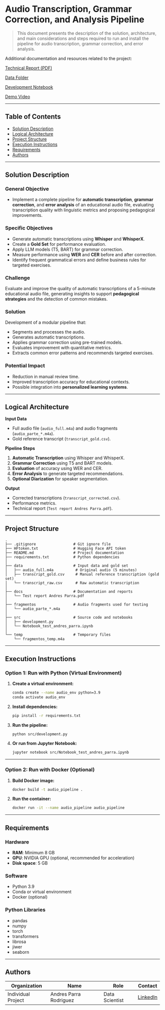 # Audio Transcription, Grammar Correction, and Analysis Pipeline
>This document presents the description of the solution, architecture, and main considerations and steps required to run and install the pipeline for audio transcription, grammar correction, and error analysis.

Additional documentation and resources related to the project:

[Technical Report (PDF)](docs/Test%20report%20Andres%20Parra.pdf)

[Data Folder](data/)

[Development Notebook](src/Notebook_test_andres_parra.ipynb)

[Demo Video](Pending)

---

## Table of Contents
* [Solution Description](#solution-description)
* [Logical Architecture](#logical-architecture)
* [Project Structure](#project-structure)
* [Execution Instructions](#execution-instructions)
* [Requirements](#requirements)
* [Authors](#authors)

---

## Solution Description

### General Objective
- Implement a complete pipeline for **automatic transcription**, **grammar correction**, and **error analysis** of an educational audio file, evaluating transcription quality with linguistic metrics and proposing pedagogical improvements.

### Specific Objectives
- Generate automatic transcriptions using **Whisper** and **WhisperX**.
- Create a **Gold Set** for performance evaluation.
- Apply LLM models (T5, BART) for grammar correction.
- Measure performance using **WER** and **CER** before and after correction.
- Identify frequent grammatical errors and define business rules for targeted exercises.

### Challenge
Evaluate and improve the quality of automatic transcriptions of a 5-minute educational audio file, generating insights to support **pedagogical strategies** and the detection of common mistakes.

### Solution
Development of a modular pipeline that:
- Segments and processes the audio.
- Generates automatic transcriptions.
- Applies grammar correction using pre-trained models.
- Evaluates improvement with quantitative metrics.
- Extracts common error patterns and recommends targeted exercises.

### Potential Impact
- Reduction in manual review time.
- Improved transcription accuracy for educational contexts.
- Possible integration into **personalized learning systems**.

---

## Logical Architecture
**Input Data**
- Full audio file (`audio_full.m4a`) and audio fragments (`audio_parte_*.m4a`).
- Gold reference transcript (`transcript_gold.csv`).

**Pipeline Steps**
1. **Automatic Transcription** using Whisper and WhisperX.
2. **Grammar Correction** using T5 and BART models.
3. **Evaluation** of accuracy using WER and CER.
4. **Error Analysis** to generate targeted recommendations.
5. **Optional Diarization** for speaker segmentation.

**Output**
- Corrected transcriptions (`transcript_corrected.csv`).
- Performance metrics.
- Technical report (`Test report Andres Parra.pdf`).

---


## Project Structure

```
.
├── .gitignore                 # Git ignore file
├── HFtoken.txt                # Hugging Face API token
├── README.md                  # Project documentation
├── requirements.txt           # Python dependencies
│
├── data                       # Input data and gold set
│   ├── audio_full.m4a          # Original audio (5 minutes)
│   ├── transcript_gold.csv     # Manual reference transcription (gold set)
│   └── transcript_raw.csv      # Raw automatic transcription
│
├── docs                       # Documentation and reports
│   └── Test report Andres Parra.pdf
│
├── fragmentos                 # Audio fragments used for testing
│   └── audio_parte_*.m4a
│
├── src                        # Source code and notebooks
│   ├── development.py
│   └── Notebook_test_andres_parra.ipynb
│
└── temp                       # Temporary files
    └── fragmentos_temp.m4a
```

---

## Execution Instructions

### Option 1: Run with Python (Virtual Environment)

1. **Create a virtual environment:**
    ```bash
    conda create --name audio_env python=3.9
    conda activate audio_env
    ```

2. **Install dependencies:**
    ```bash
    pip install -r requirements.txt
    ```

3. **Run the pipeline:**
    ```bash
    python src/development.py
    ```

4. **Or run from Jupyter Notebook:**
    ```bash
    jupyter notebook src/Notebook_test_andres_parra.ipynb
    ```

---

### Option 2: Run with Docker (Optional)

1. **Build Docker image:**
    ```bash
    docker build -t audio_pipeline .
    ```

2. **Run the container:**
    ```bash
    docker run -it --name audio_pipeline audio_pipeline
    ```

---

## Requirements

### Hardware
- **RAM**: Minimum 8 GB  
- **GPU**: NVIDIA GPU (optional, recommended for acceleration)  
- **Disk space**: 5 GB  

### Software
- Python 3.9  
- Conda or virtual environment  
- Docker (optional)  

### Python Libraries
- pandas  
- numpy  
- torch  
- transformers  
- librosa  
- jiwer  
- seaborn  

---

## Authors

| Organization       | Name                   | Role            | Contact |
|--------------------|------------------------|-----------------|---------|
| Individual Project | Andres Parra Rodriguez | Data Scientist  | [LinkedIn](https://www.linkedin.com/in/andresparrarod/) |